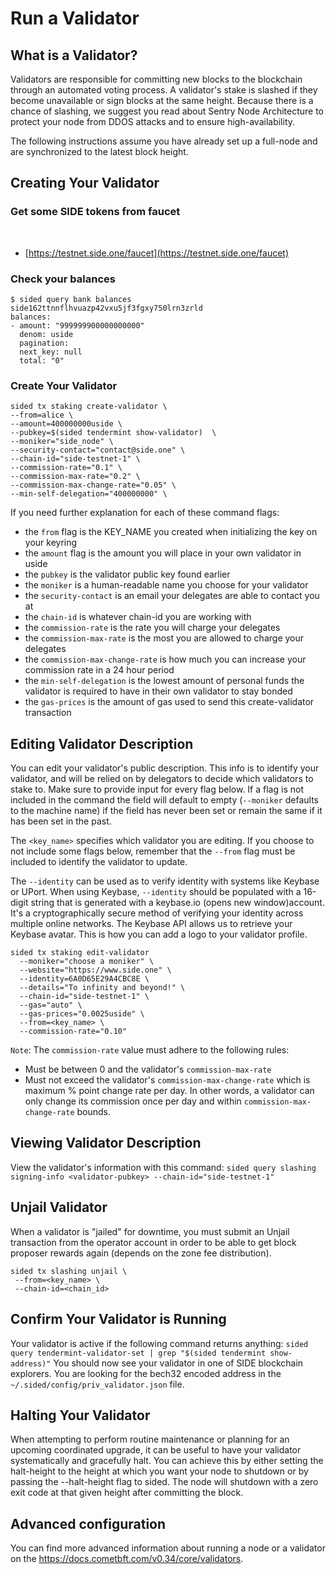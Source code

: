 # Run a Validator

## What is a Validator?

Validators are responsible for committing new blocks to the blockchain through an automated voting process. A validator's stake is slashed if they become unavailable or sign blocks at the same height. Because there is a chance of slashing, we suggest you read about Sentry Node Architecture to protect your node from DDOS attacks and to ensure high-availability.

The following instructions assume you have already set up a full-node and are synchronized to the latest block height.

## Creating Your Validator

### Get some SIDE tokens from faucet
​​
- [https://testnet.side.one/faucet](https://testnet.side.one/faucet)

### Check your balances

```
$ sided query bank balances side162ttnnflhvuazp42vxu5jf3fgxy750lrn3zrld
balances:
- amount: "999999900000000000"
  denom: uside
  pagination:
  next_key: null
  total: "0"
```

### Create Your Validator

```
sided tx staking create-validator \
--from=alice \
--amount=400000000uside \
--pubkey=$(sided tendermint show-validator)  \
--moniker="side_node" \
--security-contact="contact@side.one" \
--chain-id="side-testnet-1" \
--commission-rate="0.1" \
--commission-max-rate="0.2" \
--commission-max-change-rate="0.05" \
--min-self-delegation="400000000" \
```

If you need further explanation for each of these command flags:
- the `from` flag is the KEY_NAME you created when initializing the key on your keyring
- the `amount` flag is the amount you will place in your own validator in uside
- the `pubkey` is the validator public key found earlier
- the `moniker` is a human-readable name you choose for your validator
- the `security-contact` is an email your delegates are able to contact you at
- the `chain-id` is whatever chain-id you are working with
- the `commission-rate` is the rate you will charge your delegates
- the `commission-max-rate` is the most you are allowed to charge your delegates
- the `commission-max-change-rate` is how much you can increase your commission rate in a 24 hour period
- the `min-self-delegation` is the lowest amount of personal funds the validator is required to have in their own validator to stay bonded
- the `gas-prices` is the amount of gas used to send this create-validator transaction

## Editing Validator Description

You can edit your validator's public description. This info is to identify your validator, and will be relied on by delegators to decide which validators to stake to. Make sure to provide input for every flag below. If a flag is not included in the command the field will default to empty (`--moniker` defaults to the machine name) if the field has never been set or remain the same if it has been set in the past.

The `<key_name>` specifies which validator you are editing. If you choose to not include some flags below, remember that the `--from` flag must be included to identify the validator to update.

The `--identity` can be used as to verify identity with systems like Keybase or UPort. When using Keybase, `--identity` should be populated with a 16-digit string that is generated with a keybase.io (opens new window)account. It's a cryptographically secure method of verifying your identity across multiple online networks. The Keybase API allows us to retrieve your Keybase avatar. This is how you can add a logo to your validator profile.

```
sided tx staking edit-validator
  --moniker="choose a moniker" \
  --website="https://www.side.one" \
  --identity=6A0D65E29A4CBC8E \
  --details="To infinity and beyond!" \
  --chain-id="side-testnet-1" \
  --gas="auto" \
  --gas-prices="0.0025uside" \
  --from=<key_name> \
  --commission-rate="0.10"
```

`Note`: The `commission-rate` value must adhere to the following rules:
- Must be between 0 and the validator's `commission-max-rate`
- Must not exceed the validator's `commission-max-change-rate` which is maximum % point change rate per day. In other words, a validator can only change its commission once per day and within `commission-max-change-rate` bounds.

## Viewing Validator Description

View the validator's information with this command:
`sided query slashing signing-info <validator-pubkey> --chain-id="side-testnet-1"`

## Unjail Validator

When a validator is "jailed" for downtime, you must submit an Unjail transaction from the operator account in order to be able to get block proposer rewards again (depends on the zone fee distribution).

```
sided tx slashing unjail \
 --from=<key_name> \
 --chain-id=<chain_id>
```

## Confirm Your Validator is Running

Your validator is active if the following command returns anything:
`sided query tendermint-validator-set | grep "$(sided tendermint show-address)"`
You should now see your validator in one of SIDE blockchain explorers. You are looking for the bech32 encoded address in the `~/.sided/config/priv_validator.json` file.

## Halting Your Validator

When attempting to perform routine maintenance or planning for an upcoming coordinated upgrade, it can be useful to have your validator systematically and gracefully halt. You can achieve this by either setting the halt-height to the height at which you want your node to shutdown or by passing the --halt-height flag to sided. The node will shutdown with a zero exit code at that given height after committing the block.

## Advanced configuration
You can find more advanced information about running a node or a validator on the https://docs.cometbft.com/v0.34/core/validators.
